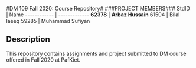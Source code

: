 
#DM 109 Fall 2020: Course Repository#
###PROJECT MEMBERS###
StdID | Name
------------ | -------------
**62378** | **Arbaz Hussain** <!--this is the group leader in bold-->
61504 | Bilal laeeq
59285 | Muhammad Sufiyan


## Description ##
This repository contains assignments and project submitted to DM course offered in Fall 2020 at PafKiet.
